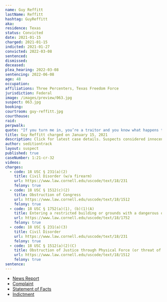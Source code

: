 ```yaml
---
name: Guy Reffitt
lastName: Reffitt
hashtag: GuyReffitt
aka:
residence: Texas
status: Convicted
date: 2021-01-15
charged: 2021-01-15
indicted: 2021-01-27
convicted: 2022-03-08
sentenced:
dismissed:
deceased:
plea_hearing: 2022-03-08
sentencing: 2022-06-08
age: 48
occupation:
affiliations: Three Percenters, Texas Freedom Force
jurisdiction: Federal
image: /images/preview/063.jpg
suspect: 063.jpg
booking:
courtroom: guy-reffitt.jpg
courthouse:
raid:
perpwalk:
quote: "If you turn me in, you’re a traitor and you know what happens to traitors ... traitors get shot"
title: Guy Reffitt charged on January 15, 2021
description: Click for latest case details. Suspects considered innocent until proven guilty.
author: seditiontrack
layout: suspect
published: true
caseNumber: 1:21-cr-32
videos:
charges:
  - code: 18 USC § 231(a)(2)
    title: Civil Disorder (w/a firearm)
    url: https://www.law.cornell.edu/uscode/text/18/231
    felony: true
  - code: 18 USC § 1512(c)(2)
    title: Obstruction of Congress
    url: https://www.law.cornell.edu/uscode/text/18/1512
    felony: true
  - code: 18 USC § 1752(a)(1), (b)(1)(A)
    title: Entering a restricted building or grounds with a dangerous or deadly weapon
    url: https://www.law.cornell.edu/uscode/text/18/1752
    felony: true
  - code: 18 USC § 231(a)(3)
    title: Civil Disorder
    url: https://www.law.cornell.edu/uscode/text/18/231
    felony: true
  - code: 18 USC § 1512(a)(2)(C)
    title: Obstruction of Justice through Physical Force (or threat of Force)
    url: https://www.law.cornell.edu/uscode/text/18/1512
    felony: true
sentence:
---
```


- [News Report](https://nypost.com/2021/01/18/rioter-guy-reffitt-threatened-to-shoot-kids-if-they-talked-to-fbi/)
- [Complaint](https://www.justice.gov/opa/page/file/1356126/download)
- [Statement of Facts](https://www.justice.gov/opa/page/file/1356111/download)
- [Indictment](https://www.justice.gov/usao-dc/case-multi-defendant/file/1473241/download)
